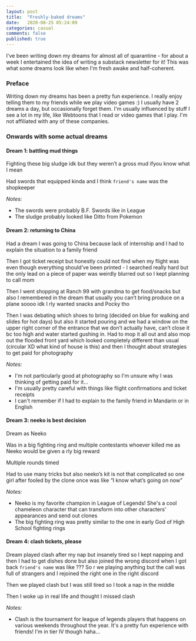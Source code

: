 ```yaml
---
layout: post
title:  "Freshly-baked dreams"
date:   2020-08-25 05:24:09
categories: casual
comments: false
published: true
---
```


I've been writing down my dreams for almost all of quarantine - for about a week I entertained the idea of writing a substack newsletter for it! This was what some dreams look like when I'm fresh awake and half-coherent.

<!--more-->

### Preface
Writing down my dreams has been a pretty fun experience. I really enjoy telling them to my friends while we play video games :) I usually have 2 dreams a day, but occasionally forget them. I'm usually influenced by stuff I see a lot in my life, like Webtoons that I read or video games that I play. I'm not affiliated with any of these companies. 

### Onwards with some actual dreams

#### Dream 1: battling mud things
Fighting these big sludge idk but they weren’t a gross mud ifyou know what I mean

Had swords that equipped kinda and I think `friend's name` was the shopkeeper

*Notes:* 
- The swords were probably B.F. Swords like in League
- The sludge probably looked like Ditto from Pokemon

#### Dream 2: returning to China
Had a dream I was going to China because lack of internship and I had to explain the situation to a family friend

Then I got ticket receipt but honestly could not find when my flight was even though everything should’ve been printed - I searched really hard but the only lead on a piece of paper was weirdly blurred out so I kept planning to call mom

Then I went shopping at Ranch 99 with grandma to get food/snacks but also I remembered in the dream that usually you can’t bring produce on a plane soooo idk I rly wanted snacks and Pocky tho 

Then I was debating which shoes to bring (decided on blue for walking and slides for hot days) but also it started pouring and we had a window on the upper right corner of the entrance that we don’t actually have, can’t close it bc too high and water started gushing in. Had to mop it all out and also mop out the flooded front yard which looked completely different than usual (circular XD what kind of house is this) and then I thought about strategies to get paid for photography

*Notes:* 
- I'm not particularly good at photography so I'm unsure why I was thinking of getting paid for it...
- I'm usually pretty careful with things like flight confirmations and ticket receipts
- I can't remember if I had to explain to the family friend in Mandarin or in English

#### Dream 3: neeko is best decision
Dream as Neeko

Was in a big fighting ring and multiple contestants whoever killed me as Neeko would be given a rly big reward

Multiple rounds timed

Had to use many tricks but also neeko’s kit is not that complicated so one girl after fooled by the clone once was like “I know what’s going on now” 

*Notes:*
- Neeko is my favorite champion in League of Legends! She's a cool chameleon character that can transform into other characters' appearances and send out clones
- The big fighting ring was pretty similar to the one in early God of High School fighting rings

#### Dream 4: clash tickets, please
Dream played clash after my nap but insanely tired so I kept napping and then I had to get dishes done but also joined the wrong discord when I got back `friend's name` was like ??? So r we playing anything but the call was full of strangers and I rejoined the right one in the right discord

Then we played clash but I was still tired so I took a nap in the middle

Then I woke up in real life and thought I missed clash

*Notes:*
- Clash is the tournament for league of legends players that happens on various weekends throughout the year. It's a pretty fun experience with friends! I'm in tier IV though haha...